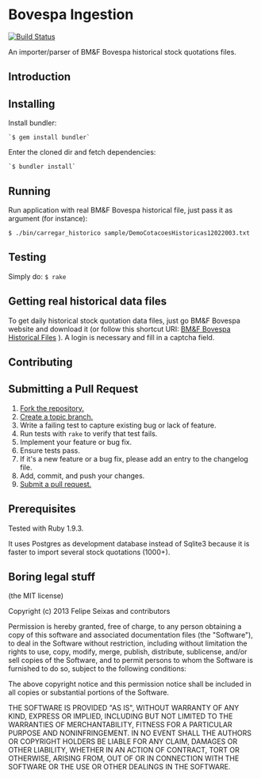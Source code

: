 Bovespa Ingestion
=============
[![Build Status](https://travis-ci.org/seixasfelipe/bovespa-ingestion.png?branch=master)](https://travis-ci.org/seixasfelipe/bovespa-ingestion)

An importer/parser of BM&F Bovespa historical stock quotations files.

Introduction
------------

Installing
----------

Install bundler:

	`$ gem install bundler`

Enter the cloned dir and fetch dependencies:

	`$ bundler install`

Running
-------

Run application with real BM&F Bovespa historical file, just pass it as argument (for instance):

  `$ ./bin/carregar_historico sample/DemoCotacoesHistoricas12022003.txt`
	
Testing
-------

Simply do:
  `$ rake`

Getting real historical data files
----------------------------------

To get daily historical stock quotation data files, just go BM&F Bovespa website and download it (or follow this shortcut URI: [BM&F Bovespa Historical Files](http://www.bmfbovespa.com.br/shared/iframe.aspx?idioma=pt-br&url=http://www.bmfbovespa.com.br/pt-br/cotacoes-historicas/FormSeriesHistoricas.asp) ). A login is necessary and fill in a captcha field.

Contributing
------------

## Submitting a Pull Request

1. [Fork the repository.][fork]
2. [Create a topic branch.][branch]
3. Write a failing test to capture existing bug or lack of feature.
4. Run tests with `rake` to verify that test fails.
5. Implement your feature or bug fix.
6. Ensure tests pass.
7. If it's a new feature or a bug fix, please add an entry to the changelog file.
8. Add, commit, and push your changes.
9. [Submit a pull request.][pr]

[fork]: https://help.github.com/articles/fork-a-repo
[branch]: http://learn.github.com/p/branching.html
[pr]: https://help.github.com/articles/using-pull-requests

Prerequisites
-------------

Tested with Ruby 1.9.3.

It uses Postgres as development database instead of Sqlite3 because it is faster to import several stock quotations (1000+).


Boring legal stuff
------------------

(the MIT license)

Copyright (c) 2013 Felipe Seixas and contributors

Permission is hereby granted, free of charge, to any person obtaining a copy
of this software and associated documentation files (the "Software"), to deal
in the Software without restriction, including without limitation the rights
to use, copy, modify, merge, publish, distribute, sublicense, and/or sell
copies of the Software, and to permit persons to whom the Software is
furnished to do so, subject to the following conditions:

The above copyright notice and this permission notice shall be included in
all copies or substantial portions of the Software.

THE SOFTWARE IS PROVIDED "AS IS", WITHOUT WARRANTY OF ANY KIND, EXPRESS OR
IMPLIED, INCLUDING BUT NOT LIMITED TO THE WARRANTIES OF MERCHANTABILITY,
FITNESS FOR A PARTICULAR PURPOSE AND NONINFRINGEMENT. IN NO EVENT SHALL THE
AUTHORS OR COPYRIGHT HOLDERS BE LIABLE FOR ANY CLAIM, DAMAGES OR OTHER
LIABILITY, WHETHER IN AN ACTION OF CONTRACT, TORT OR OTHERWISE, ARISING FROM,
OUT OF OR IN CONNECTION WITH THE SOFTWARE OR THE USE OR OTHER DEALINGS IN
THE SOFTWARE.